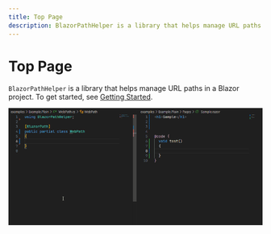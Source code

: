 ```yaml
---
title: Top Page
description: BlazorPathHelper is a library that helps manage URL paths in a Blazor project.
---
```


# Top Page
`BlazorPathHelper` is a library that helps manage URL paths in a Blazor project.
To get started, see [Getting Started](./GettingStart.md).

![sample](../assets/sample.gif)


